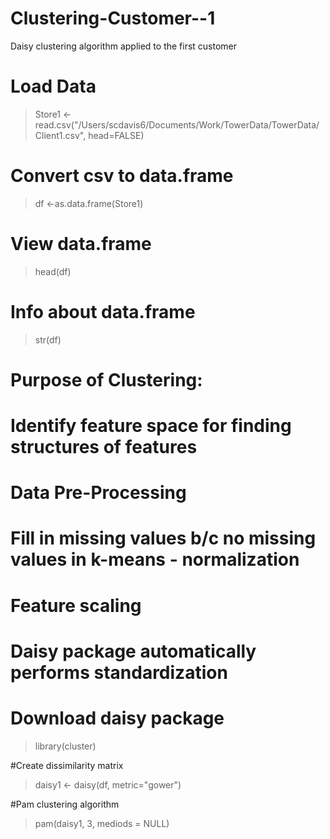 Clustering-Customer--1
======================

Daisy clustering algorithm applied to the first customer

# Load Data
> Store1 <- read.csv("/Users/scdavis6/Documents/Work/TowerData/TowerData/Client1.csv", head=FALSE)

# Convert csv to data.frame
> df <-as.data.frame(Store1)

# View data.frame
> head(df)

# Info about data.frame
> str(df)

# Purpose of Clustering: 
# Identify feature space for finding structures of features
# Data Pre-Processing
# Fill in missing values b/c no missing values in k-means - normalization
# Feature scaling

# Daisy package automatically performs standardization
# Download daisy package
> library(cluster)

#Create dissimilarity matrix
> daisy1 <- daisy(df, metric="gower")

#Pam clustering algorithm
> pam(daisy1, 3, mediods = NULL) 
